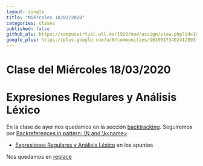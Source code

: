 ```yaml
---
layout: single
title: "Miércoles 18/03/2020"
categories: clases
published: false
github_alu: https://campusvirtual.ull.es/1920/mod/assign/view.php?id=187733
google_plus: https://plus.google.com/u/0/communities/101901734024125937720
---
```


# Clase del Miércoles 18/03/2020

# Expresiones Regulares y Análisis Léxico

En la clase de ayer nos quedamos en la sección [backtracking](https://eloquentjavascript.net/09_regexp.html#h_NFMtGK0tD3). Seguiremos 
por [Backreferences in pattern: \N and \k&lt;name&gt;]({{site.baseurl}}/tema2-expresiones-regulares-y-analisis-lexico/#backreferences)

* [Expresiones Regulares y Análisis Léxico]({{site.baseurl}}/tema2-expresiones-regulares-y-analisis-lexico/) en los apuntes

Nos quedamos en [replace]({{site.baseurl}}/tema2-expresiones-regulares-y-analisis-lexico/#replace)
